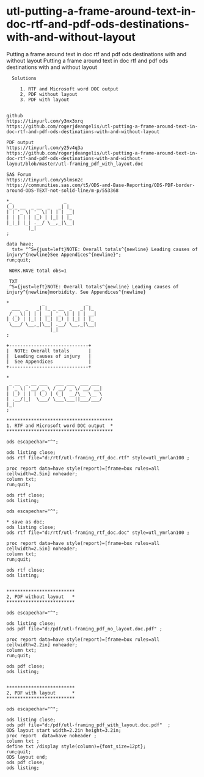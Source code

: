 # utl-putting-a-frame-around-text-in-doc-rtf-and-pdf-ods-destinations-with-and-without-layout
Putting a frame around text in doc rtf and pdf ods destinations with and without layout
    Putting a frame around text in doc rtf and pdf ods destinations with and without layout

      Solutions

         1. RTF and Microsoft word DOC output
         2, PDF without layout
         3. PDF with layout


    github
    https://tinyurl.com/y3mx3xrq
    https://github.com/rogerjdeangelis/utl-putting-a-frame-around-text-in-doc-rtf-and-pdf-ods-destinations-with-and-without-layout

    PDF output
    https://tinyurl.com/y25v4q3a
    https://github.com/rogerjdeangelis/utl-putting-a-frame-around-text-in-doc-rtf-and-pdf-ods-destinations-with-and-without-layout/blob/master/utl-framing_pdf_with_layout.doc

    SAS Forum
    https://tinyurl.com/y5lmsn2c
    https://communities.sas.com/t5/ODS-and-Base-Reporting/ODS-PDF-border-around-ODS-TEXT-not-solid-line/m-p/553368

    *_                   _
    (_)_ __  _ __  _   _| |_
    | | '_ \| '_ \| | | | __|
    | | | | | |_) | |_| | |_
    |_|_| |_| .__/ \__,_|\__|
            |_|
    ;

    data have;
      txt= "^S={just=left}NOTE: Overall totals^{newline} Leading causes of injury^{newline}See Appendices^{newline}";
    run;quit;

     WORK.HAVE total obs=1

     TXT
     ^S={just=left}NOTE: Overall totals^{newline} Leading causes of injury^{newline}morbidity. See Appendices^{newline}

    *            _               _
      ___  _   _| |_ _ __  _   _| |_
     / _ \| | | | __| '_ \| | | | __|
    | (_) | |_| | |_| |_) | |_| | |_
     \___/ \__,_|\__| .__/ \__,_|\__|
                    |_|
    ;

    +-----------------------------+
    |  NOTE: Overall totals       |
    |  Leading causes of injury   |
    |  See Appendices             |
    +-----------------------------+

    *
     _ __  _ __ ___   ___ ___  ___ ___
    | '_ \| '__/ _ \ / __/ _ \/ __/ __|
    | |_) | | | (_) | (_|  __/\__ \__ \
    | .__/|_|  \___/ \___\___||___/___/
    |_|
    ;

    ***************************************
    1. RTF and Microsoft word DOC output  *
    ***************************************

    ods escapechar="^";

    ods listing close;
    ods rtf file="d:/rtf/utl-framing_rtf_doc.rtf" style=utl_ymrlan100 ;

    proc report data=have style(report)=[frame=box rules=all cellwidth=2.5in] noheader;
    column txt;
    run;quit;

    ods rtf close;
    ods listing;

    ods escapechar="^";

    * save as doc;
    ods listing close;
    ods rtf file="d:/rtf/utl-framing_rtf_doc.doc" style=utl_ymrlan100 ;

    proc report data=have style(report)=[frame=box rules=all cellwidth=2.5in] noheader;
    column txt;
    run;quit;

    ods rtf close;
    ods listing;


    *************************
    2, PDF without layout   *
    *************************

    ods escapechar="^";

    ods listing close;
    ods pdf file="d:/pdf/utl-framing_pdf_no_layout.doc.pdf" ;

    proc report data=have style(report)=[frame=box rules=all cellwidth=2.2in] noheader;
    column txt;
    run;quit;

    ods pdf close;
    ods listing;


    *************************
    2, PDF with layout      *
    *************************

    ods escapechar="^";

    ods listing close;
    ods pdf file="d:/pdf/utl-framing_pdf_with_layout.doc.pdf"  ;
    ODS layout start width=2.2in height=3.2in;
    proc report  data=have noheader ;
    column txt ;
    define txt /display style(column)={font_size=12pt};
    run;quit;
    ODS layout end;
    ods pdf close;
    ods listing;


